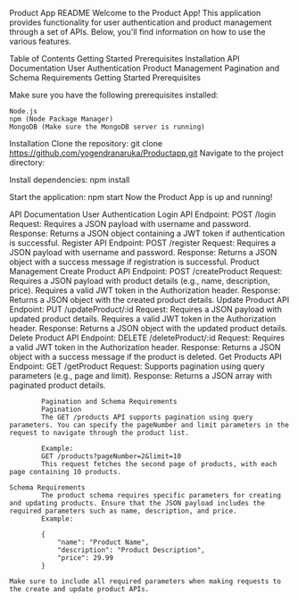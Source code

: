 Product App README
Welcome to the Product App! This application provides functionality for user authentication and product management through a set of APIs. Below, you'll find information on how to use the various features.

Table of Contents
    Getting Started
    Prerequisites
    Installation
    API Documentation
    User Authentication
    Product Management
    Pagination and Schema Requirements
    Getting Started
    Prerequisites

Make sure you have the following prerequisites installed:

    Node.js
    npm (Node Package Manager)
    MongoDB (Make sure the MongoDB server is running)


Installation
    Clone the repository:
    git clone https://github.com/yogendranaruka/Productapp.git
    Navigate to the project directory:


Install dependencies:
    npm install

Start the application:
    npm start
    Now the Product App is up and running!


API Documentation
    User Authentication
        Login API
            Endpoint: POST /login
            Request:
            Requires a JSON payload with username and password.
            Response:
            Returns a JSON object containing a JWT token if authentication is successful.
        Register API
            Endpoint: POST /register
            Request:
            Requires a JSON payload with username and password.
            Response:
            Returns a JSON object with a success message if registration is successful.
            Product Management
            Create Product API
        Endpoint: POST /createProduct
            Request:
            Requires a JSON payload with product details (e.g., name, description, price).
            Requires a valid JWT token in the Authorization header.
            Response:
            Returns a JSON object with the created product details.
            Update Product API
        Endpoint: PUT /updateProduct/:id
            Request:
            Requires a JSON payload with updated product details.
            Requires a valid JWT token in the Authorization header.
            Response:
            Returns a JSON object with the updated product details.
            Delete Product API
        Endpoint: DELETE /deleteProduct/:id
            Request:
            Requires a valid JWT token in the Authorization header.
            Response:
            Returns a JSON object with a success message if the product is deleted.
            Get Products API
        Endpoint: GET /getProduct
            Request:
            Supports pagination using query parameters (e.g., page and limit).
            Response:
            Returns a JSON array with paginated product details.

            Pagination and Schema Requirements
            Pagination
            The GET /products API supports pagination using query parameters. You can specify the pageNumber and limit parameters in the request to navigate through the product list.

            Example:
            GET /products?pageNumber=2&limit=10
            This request fetches the second page of products, with each page containing 10 products.

    Schema Requirements
            The product schema requires specific parameters for creating and updating products. Ensure that the JSON payload includes the required parameters such as name, description, and price.
            Example:

            {
                "name": "Product Name",
                "description": "Product Description",
                "price": 29.99
            }

    Make sure to include all required parameters when making requests to the create and update product APIs.